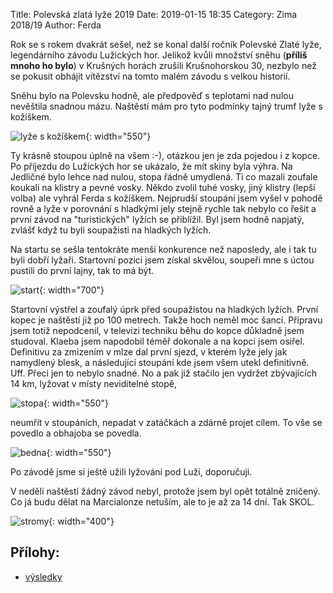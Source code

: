 Title: Polevská zlatá lyže 2019
Date: 2019-01-15 18:35
Category: Zima 2018/19
Author: Ferda

Rok se s rokem dvakrát sešel, než se konal další ročník Polevské Zlaté lyže, legendárního závodu Lužických hor. Jelikož kvůli množství sněhu (**příliš mnoho ho bylo**) v Krušných horách zrušili Krušnohorskou 30, nezbylo než se pokusit obhájit vítězství na tomto malém závodu s velkou historií.

Sněhu bylo na Polevsku hodně, ale předpověď s teplotami nad nulou nevěštila snadnou mázu. Naštěstí mám pro tyto podmínky tajný trumf lyže s kožíškem.

![lyže s kožíškem]({static}/static/zima-2018-19/polevsko-lyze.jpg){: width="550"}

Ty krásně stoupou úplně na všem :-), otázkou jen je zda pojedou i z kopce. Po příjezdu do Lužických hor se ukázalo, že mít skiny byla výhra. Na Jedličné bylo lehce nad nulou, stopa řádně umydlená.  Ti co mazali zoufale koukali na klistry a pevné vosky. Někdo zvolil tuhé vosky, jiný klistry (lepší volba) ale vyhrál Ferda s kožíškem. Nejprudší stoupání jsem vyšel v pohodě rovně a lyže v porovnání s hladkými jely stejně rychle tak nebylo co řešit a první závod na "turistických" lyžích se přiblížil. Byl jsem hodně napjatý, zvlášť když tu byli soupažisti na hladkých lyžích.

Na startu se sešla tentokráte menší konkurence než naposledy, ale i tak tu byli dobří lyžaři. Startovní pozici jsem získal skvělou, soupeři mne s úctou pustili do první lajny, tak to má být.

![start]({static}/static/zima-2018-19/polevsko-start.jpg){: width="700"}

Startovní výstřel a zoufalý úprk před soupažistou na hladkých lyžích. První kopec je naštěstí již po 100 metrech. Takže hoch neměl moc šancí. Přípravu jsem totiž nepodcenil, v televizi techniku běhu do kopce důkladně jsem studoval. Klaeba jsem napodobil téměř dokonale a na kopci jsem osiřel. Definitivu za zmizením v mlze dal první sjezd, v kterém lyže jely jak namydlený blesk, a následující stoupání kde jsem všem utekl definitivně. Uff. Přeci jen to nebylo snadné. No a pak již stačilo jen vydržet zbývajících 14 km, lyžovat v místy neviditelné stopě,

![stopa]({static}/static/zima-2018-19/polevsko-stopa.jpg){: width="550"}

neumřít v stoupáních, nepadat v zatáčkách a zdárně projet cílem. To vše se povedlo a obhajoba se povedla.

![bedna]({static}/static/zima-2018-19/polevsko-bedna.jpg){: width="550"}

Po závodě jsme si ještě užili lyžování pod Luží, doporučuji.

V neděli naštěstí žádný závod nebyl, protože jsem byl opět totálně zničený. Co já budu dělat na Marcialonze netuším, ale to je až za 14 dní. Tak SKOL.

![stromy]({static}/static/zima-2018-19/polevsko-stromy.jpg){: width="400"}

Přílohy:
--------

- [výsledky]({static}/static/zima-2018-19/vysledky-polevska-lyze-2019.pdf)
